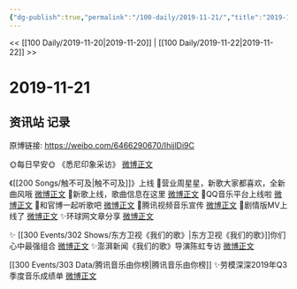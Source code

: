 ```yaml
---
{"dg-publish":true,"permalink":"/100-daily/2019-11-21/","title":"2019-11-21"}
---
```



<< [[100 Daily/2019-11-20\|2019-11-20]] | [[100 Daily/2019-11-22\|2019-11-22]] >>

# 2019-11-21

## 资讯站 记录

原博链接: https://weibo.com/6466290670/IhijlDi9C

🌞每日早安🌞 《悉尼印象采访》 [微博正文](https://m.weibo.cn/6466290670/4440980163932690)

《[[200 Songs/触不可及\|触不可及]]》上线
🌟营业周星星，新歌大家都喜欢，全新曲风哦 [微博正文](https://m.weibo.cn/6466290670/4441023704671478)
🌟新歌上线，歌曲信息在这里 [微博正文](https://m.weibo.cn/6466290670/4440995556907975)
🌟QQ音乐平台上线啦 [微博正文](https://m.weibo.cn/6466290670/4440996572364870)
🌟和官博一起听歌吧 [微博正文](https://m.weibo.cn/6466290670/4441000410232444)
🌟腾讯视频音乐宣传 [微博正文](https://m.weibo.cn/6466290670/4441005174314375)
🌟剧情版MV上线了 [微博正文](https://m.weibo.cn/6466290670/4441014397364434)
✨环球网文章分享 [微博正文](https://m.weibo.cn/6466290670/4441217972062324)

✨ [[300 Events/302 Shows/东方卫视《我们的歌》\|东方卫视《我们的歌》]]你们心中最强组合
[微博正文](https://m.weibo.cn/6466290670/4441085562399323)
✨澎湃新闻《我们的歌》导演陈虹专访
[微博正文](https://m.weibo.cn/6466290670/4441228835339294)

[[300 Events/303 Data/腾讯音乐由你榜\|腾讯音乐由你榜]]
✨劳模深深2019年Q3季度音乐成绩单
[微博正文](https://m.weibo.cn/6466290670/4441159948206432)


